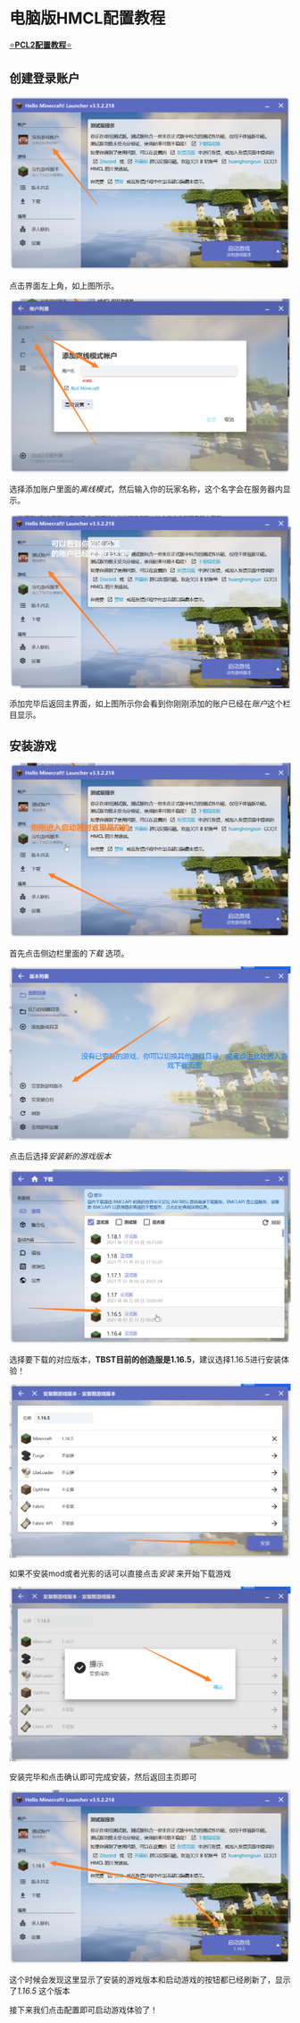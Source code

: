 # 电脑版HMCL配置教程

[⭐**PCL2配置教程**⭐](https://doc.tbstmc.xyz/#/教程/配置/电脑版PCL2配置教程)

## 创建登录账户

![1](%E7%94%B5%E8%84%91%E7%89%88%E9%85%8D%E7%BD%AE%E6%95%99%E7%A8%8B.assets/1.png)

点击界面左上角，如上图所示。

![image-20220209111048637](%E7%94%B5%E8%84%91%E7%89%88%E9%85%8D%E7%BD%AE%E6%95%99%E7%A8%8B.assets/image-20220209111048637.png)

选择添加账户里面的*离线模式*，然后输入你的玩家名称，这个名字会在服务器内显示。

![image-20220209111441012](%E7%94%B5%E8%84%91%E7%89%88%E9%85%8D%E7%BD%AE%E6%95%99%E7%A8%8B.assets/image-20220209111441012.png)

添加完毕后返回主界面，如上图所示你会看到你刚刚添加的账户已经在*账户*这个栏目显示。

## 安装游戏

![image-20220209111515355](%E7%94%B5%E8%84%91%E7%89%88%E9%85%8D%E7%BD%AE%E6%95%99%E7%A8%8B.assets/image-20220209111515355.png)

首先点击侧边栏里面的*下载* 选项。

![image-20220209204616233](%E7%94%B5%E8%84%91%E7%89%88%E9%85%8D%E7%BD%AE%E6%95%99%E7%A8%8B.assets/image-20220209204616233.png)

点击后选择*安装新的游戏版本*  

![image-20220209204715831](%E7%94%B5%E8%84%91%E7%89%88%E9%85%8D%E7%BD%AE%E6%95%99%E7%A8%8B.assets/image-20220209204715831.png)

选择要下载的对应版本，**TBST目前的创造服是1.16.5**，建议选择1.16.5进行安装体验！

![image-20220209204755174](%E7%94%B5%E8%84%91%E7%89%88%E9%85%8D%E7%BD%AE%E6%95%99%E7%A8%8B.assets/image-20220209204755174.png)

如果不安装mod或者光影的话可以直接点击*安装* 来开始下载游戏

![image-20220209204935574](%E7%94%B5%E8%84%91%E7%89%88%E9%85%8D%E7%BD%AE%E6%95%99%E7%A8%8B.assets/image-20220209204935574.png)

安装完毕和点击确认即可完成安装，然后返回主页即可

![image-20220209205020141](%E7%94%B5%E8%84%91%E7%89%88%E9%85%8D%E7%BD%AE%E6%95%99%E7%A8%8B.assets/image-20220209205020141.png)

这个时候会发现这里显示了安装的游戏版本和启动游戏的按钮都已经刷新了，显示了*1.16.5* 这个版本

接下来我们点击配置即可启动游戏体验了！
